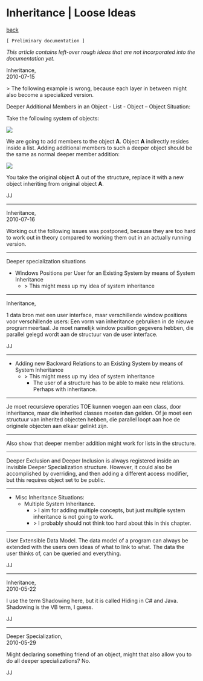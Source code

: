 ﻿Inheritance | Loose Ideas
=========================

[back](./)

`[ Preliminary documentation ]`

*This article contains left-over rough ideas that are not incorporated into the documentation yet.*

Inheritance,  
2010-07-15

\> The following example is wrong, because each layer in between might also become a specialized version.

Deeper Additional Members in an Object - List - Object – Object Situation:

Take the following system of objects:

![](images/6.%20Inheritance%20Ideas.001.png)

We are going to add members to the object __A__. Object __A__ indirectly resides inside a list. Adding additional members to such a deeper object should be the same as normal deeper member addition:

![](images/6.%20Inheritance%20Ideas.002.png)

You take the original object __A__ out of the structure, replace it with a new object inheriting from original object __A__.

JJ

-----

Inheritance,  
2010-07-16

Working out the following issues was postponed, because they are too hard to work out in theory compared to working them out in an actually running version.

-----

Deeper specialization situations

- Windows Positions per User for an Existing System by means of System Inheritance
    - \> This might mess up my idea of system inheritance

-----

Inheritance,

1 data bron met een user interface,
maar verschillende window positions voor
verschillende users:
Een vorm van inheritance gebruiken
in de nieuwe programmeertaal.
Je moet namelijk window position
gegevens hebben, die parallel
gelegd wordt aan de structuur van de user interface.

JJ

-----

- Adding new Backward Relations to an Existing System by means of System Inheritance
    - \> This might mess up my idea of system inheritance
        - The user of a structure has to be able to make new relations.
          Perhaps with inheritance.

-----

Je moet recursieve operaties TOE kunnen voegen aan een class, door inheritance, maar die inherited classes moeten dan gelden. Of je moet een structuur van inherited objecten hebben, die parallel loopt aan hoe de originele objecten aan elkaar gelinkt zijn.

-----

Also show that deeper member addition might work for lists in the structure.

-----

Deeper Exclusion and Deeper Inclusion is always registered inside an invisible Deeper Specialization structure. However, it could also be accomplished by overriding, and then adding a different access modifier, but this requires object set to be public.

-----

- Misc Inheritance Situations:
    - Multiple System Inheritance.
        - \> I aim for adding multiple concepts, but just multiple system inheritance is not going to work.
        - \> I probably should not think too hard about this in this chapter.

-----

User Extensible Data Model. The data model of a program can always be extended with the users own ideas of what to link to what. The data the user thinks of, can be queried and everything.

JJ

-----

Inheritance,  
2010-05-22

I use the term Shadowing here, but it is called Hiding in C# and Java. Shadowing is the VB term, I guess.

JJ

-----

Deeper Specialization,  
2010-05-29

Might declaring something friend of an object, might that also allow you to do all deeper specializations? No.

JJ